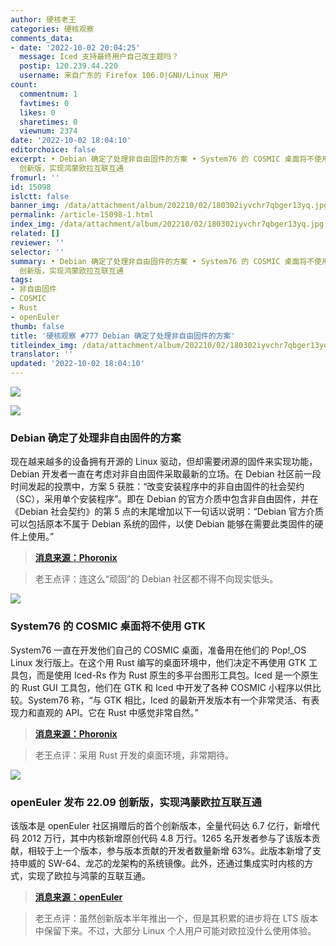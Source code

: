 ```yaml
---
author: 硬核老王
categories: 硬核观察
comments_data:
- date: '2022-10-02 20:04:25'
  message: Iced 支持最终用户自己改主题吗？
  postip: 120.239.44.220
  username: 来自广东的 Firefox 106.0|GNU/Linux 用户
count:
  commentnum: 1
  favtimes: 0
  likes: 0
  sharetimes: 0
  viewnum: 2374
date: '2022-10-02 18:04:10'
editorchoice: false
excerpt: • Debian 确定了处理非自由固件的方案 • System76 的 COSMIC 桌面将不使用 GTK • openEuler 发布 22.09
  创新版，实现鸿蒙欧拉互联互通
fromurl: ''
id: 15098
islctt: false
banner_img: /data/attachment/album/202210/02/180302iyvchr7qbger13yq.jpg
permalink: /article-15098-1.html
index_img: /data/attachment/album/202210/02/180302iyvchr7qbger13yq.jpg
related: []
reviewer: ''
selector: ''
summary: • Debian 确定了处理非自由固件的方案 • System76 的 COSMIC 桌面将不使用 GTK • openEuler 发布 22.09
  创新版，实现鸿蒙欧拉互联互通
tags:
- 非自由固件
- COSMIC
- Rust
- openEuler
thumb: false
title: '硬核观察 #777 Debian 确定了处理非自由固件的方案'
titleindex_img: /data/attachment/album/202210/02/180302iyvchr7qbger13yq.jpg
translator: ''
updated: '2022-10-02 18:04:10'
---
```


![](/data/attachment/album/202210/02/180302iyvchr7qbger13yq.jpg)


![](/data/attachment/album/202210/02/180316j1si3i1pg73iti9i.jpg)


### Debian 确定了处理非自由固件的方案


现在越来越多的设备拥有开源的 Linux 驱动，但却需要闭源的固件来实现功能，Debian 开发者一直在考虑对非自由固件采取最新的立场。在 Debian 社区前一段时间发起的投票中，方案 5 获胜：“改变安装程序中的非自由固件的社会契约（SC），采用单个安装程序”。即在 Debian 的官方介质中包含非自由固件，并在《Debian 社会契约》的第 5 点的末尾增加以下一句话以说明：“Debian 官方介质可以包括原本不属于 Debian 系统的固件，以使 Debian 能够在需要此类固件的硬件上使用。”



> 
> **[消息来源：Phoronix](https://www.phoronix.com/news/Debian-Non-Free-Firmware-Result)**
> 
> 
> 



> 
> 老王点评：连这么“顽固”的 Debian 社区都不得不向现实低头。
> 
> 
> 


![](/data/attachment/album/202210/02/180325p4amcd7g1cgd733b.jpg)


### System76 的 COSMIC 桌面将不使用 GTK


System76 一直在开发他们自己的 COSMIC 桌面，准备用在他们的 Pop!\_OS Linux 发行版上。在这个用 Rust 编写的桌面环境中，他们决定不再使用 GTK 工具包，而是使用 Iced-Rs 作为 Rust 原生的多平台图形工具包。Iced 是一个原生的 Rust GUI 工具包，他们在 GTK 和 Iced 中开发了各种 COSMIC 小程序以供比较。System76 称，“与 GTK 相比，Iced 的最新开发版本有一个非常灵活、有表现力和直观的 API。它在 Rust 中感觉非常自然。”



> 
> **[消息来源：Phoronix](https://www.phoronix.com/news/COSMIC-Desktop-Iced-Toolkit)**
> 
> 
> 



> 
> 老王点评：采用 Rust 开发的桌面环境，非常期待。
> 
> 
> 


![](/data/attachment/album/202210/02/180339c2ufce1677uhlcw2.jpg)


### openEuler 发布 22.09 创新版，实现鸿蒙欧拉互联互通


该版本是 openEuler 社区捐赠后的首个创新版本，全量代码达 6.7 亿行，新增代码 2012 万行，其中内核新增原创代码 4.8 万行。1265 名开发者参与了该版本贡献，相较于上一个版本，参与版本贡献的开发者数量新增 63%。此版本新增了支持申威的 SW-64、龙芯的龙架构的系统镜像。此外，还通过集成实时内核的方式，实现了欧拉与鸿蒙的互联互通。



> 
> **[消息来源：openEuler](https://mp.weixin.qq.com/s/pvp_drAo3Vzg11MjRqbXwg)**
> 
> 
> 



> 
> 老王点评：虽然创新版本半年推出一个，但是其积累的进步将在 LTS 版本中保留下来。不过，大部分 Linux 个人用户可能对欧拉没什么使用体验。
> 
> 
>